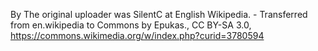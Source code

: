 By The original uploader was SilentC at English Wikipedia. - Transferred from en.wikipedia to Commons by Epukas., CC BY-SA 3.0, https://commons.wikimedia.org/w/index.php?curid=3780594
